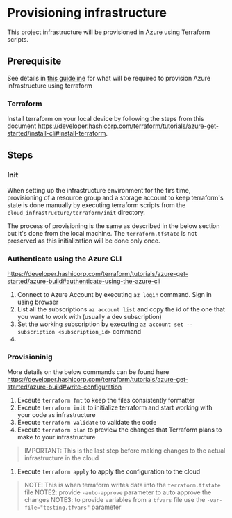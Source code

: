 # Provisioning infrastructure

This project infrastructure will be provisioned in Azure using Terraform scripts.

## Prerequisite

See details in [this guideline](https://developer.hashicorp.com/terraform/tutorials/azure-get-started/azure-build#prerequisites) for what will be required to provision Azure infrastructure using terraform 

### Terraform

Install terraform on your local device by following the steps from this document https://developer.hashicorp.com/terraform/tutorials/azure-get-started/install-cli#install-terraform.

## Steps

### Init

When setting up the infrastructure environment for the firs time, provisioning of a resource group and a storage account to keep terraform's state is done manually by executing terraform scripts from the `cloud_infrastructure/terraform/init` directory.

The process of provisioning is the same as described in the below section but it's done from the local machine. The `terraform.tfstate` is not preserved as this initialization will be done only once.

### Authenticate using the Azure CLI

https://developer.hashicorp.com/terraform/tutorials/azure-get-started/azure-build#authenticate-using-the-azure-cli

1. Connect to Azure Account by executing `az login` command. Sign in using browser
2. List all the subscriptions `az account list` and copy the id of the one that you want to work with (usually a dev subscription)
3. Set the working subscription by executing `az account set --subscription <subscription_id>` command
4. <TODO>


### Provisioninig

More details on the below commands can be found here https://developer.hashicorp.com/terraform/tutorials/azure-get-started/azure-build#write-configuration

1. Exceute `terraform fmt` to keep the files consistently formatter
2. Exceute `terraform init` to initialize terraform and start working with your code as infrastructure
3. Execute `terraform validate` to validate the code
4. Execute `terraform plan` to preview the changes that Terraform plans to make to your infrastructure
> IMPORTANT: This is the last step before making changes to the actual infrastructure in the cloud
1. Execute `terraform apply` to apply the configuration to the cloud

> NOTE: This is when terraform writes data into the `terraform.tfstate` file
> NOTE2: provide `-auto-approve` parameter to auto approve the changes
> NOTE3: to provide variables from a `tfvars` file use the `-var-file="testing.tfvars"` parameter